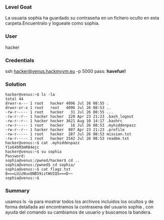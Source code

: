 ### Level Goat
La usuaria sophia ha guardado su contraseña en un fichero oculto en esta carpeta.Encuentralo y logueate como sophia.
### User
hacker
### Credentials
ssh hacker@venus.hackmyvm.eu -p 5000
pass: **havefun!**
### Solution
```shell
hacker@venus:~$ ls -la
total 44
drwxr-x--- 1 root   hacker 4096 Jul 26 08:55 .
drwxr-xr-x 1 root   root   4096 Jul 26 08:53 ..
-rw-r----- 1 root   hacker   31 Jul 26 08:55 ...
-rw-r--r-- 1 hacker hacker  220 Apr 23 21:23 .bash_logout
-rw-r--r-- 1 hacker hacker 3621 Aug 10 14:17 .bashrc
-rw-r----- 1 root   hacker   16 Jul 26 08:53 .myhiddenpazz
-rw-r--r-- 1 hacker hacker  807 Apr 23 21:23 .profile
-rw-r----- 1 root   hacker  287 Jul 26 08:53 mission.txt
-rw-r----- 1 root   hacker 2542 Jul 26 08:53 readme.txt
hacker@venus:~$ cat .myhiddenpazz
Y1o645M3mR84ejc
hacker@venus:~$ su sophia
Password:
sophia@venus:/pwned/hacker$ cd ..
sophia@venus:/pwned$ cd sophia/
sophia@venus:~$ cat flagz.txt
8===LUzzNuv8NB59iztWUIQS===D~~
sophia@venus:~$

```
### Summary

usamos ls -la para mostrar todos los archivos incluidos los ocultos y de forma detallada asi encontramos la contrasena del usuario sophia , con ayuda del comando su cambiamos de usuario y buscamos la bandera.
